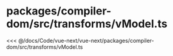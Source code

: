 # packages/compiler-dom/src/transforms/vModel.ts

<<< @/docs/Code/vue-next/vue-next/packages/compiler-dom/src/transforms/vModel.ts
